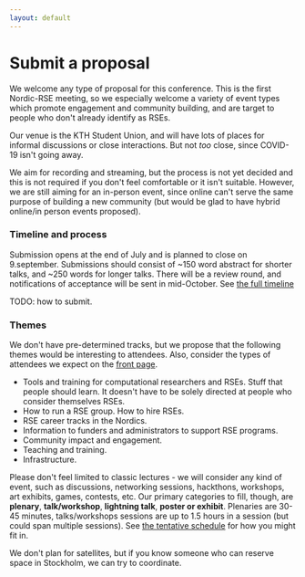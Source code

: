 ```yaml
---
layout: default
---
```


# Submit a proposal

We welcome any type of proposal for this conference.  This is the
first Nordic-RSE meeting, so we especially welcome a variety of event
types which promote engagement and community building, and are target
to people who don't already identify as RSEs.

Our venue is the KTH Student Union, and will have lots of places for
informal discussions or close interactions.  But not *too* close,
since COVID-19 isn't going away.

We aim for recording and streaming, but the process is not yet decided
and this is not required if you don't feel comfortable or it isn't
suitable.  However, we are still aiming for an in-person event, since
online can't serve the same purpose of building a new community (but
would be glad to have hybrid online/in person events proposed).


### Timeline and process

Submission opens at the end of July and is planned to close on
9.september.  Submissions should consist of ~150 word abstract for
shorter talks, and ~250 words for longer talks.  There will be a
review round, and notifications of acceptance will be sent in
mid-October.  See [the full timeline](/conference/timeline/)

TODO: how to submit.


### Themes

We don't have pre-determined tracks, but we propose that the following
themes would be interesting to attendees.  Also, consider the types of
attendees we expect on the [front page](/conference/).

- Tools and training for computational researchers and RSEs.  Stuff
  that people should learn.  It doesn't have to be solely directed at
  people who consider themselves RSEs.
- How to run a RSE group.  How to hire RSEs.
- RSE career tracks in the Nordics.
- Information to funders and administrators to support RSE programs.
- Community impact and engagement.
- Teaching and training.
- Infrastructure.

Please don't feel limited to classic lectures - we will consider any
kind of event, such as discussions, networking sessions, hackthons,
workshops, art exhibits, games, contests, etc.  Our primary categories
to fill, though, are **plenary**, **talk/workshop**, **lightning
talk**, **poster or exhibit**.  Plenaries are 30-45 minutes,
talks/workshops sessions are up to 1.5 hours in a session (but could
span multiple sessions).  See [the tentative
schedule](/conference/schedule/) for how you might fit in.

We don't plan for satellites, but if you know someone who can reserve
space in Stockholm, we can try to coordinate.
